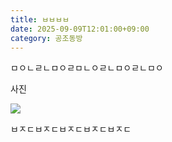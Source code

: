 ```yaml
---
title: ㅂㅂㅂㅂ
date: 2025-09-09T12:01:00+09:00
category: 공조동방
---
```

ㅁㅇㄴㄹㄴㅁㅇㄹㅁㄴㅇㄹㄴㅁㅇㄹㄴㅁㅇ

사진

![](/uploads/kakaotalk_20250903_132027216_01.jpg)

ㅂㅈㄷㅂㅈㄷㅂㅈㄷㅂㅈㄷㅂㅈㄷ

